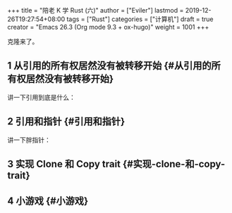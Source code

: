 +++
title = "陪老 K 学 Rust (六)"
author = ["Eviler"]
lastmod = 2019-12-26T19:27:54+08:00
tags = ["Rust"]
categories = ["计算机"]
draft = true
creator = "Emacs 26.3 (Org mode 9.3 + ox-hugo)"
weight = 1001
+++

克隆来了。
<!--more-->


## <span class="section-num">1</span> 从引用的所有权居然没有被转移开始 {#从引用的所有权居然没有被转移开始}

讲一下引用到底是什么：


## <span class="section-num">2</span> 引用和指针 {#引用和指针}

讲一下胖指针：


## <span class="section-num">3</span> 实现 Clone 和 Copy trait {#实现-clone-和-copy-trait}


## <span class="section-num">4</span> 小游戏 {#小游戏}
